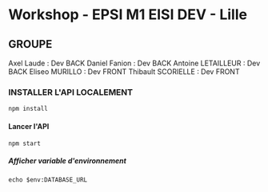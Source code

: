 # Workshop - EPSI M1 EISI DEV - Lille

## GROUPE

Axel Laude : Dev BACK
Daniel Fanion : Dev BACK
Antoine LETAILLEUR : Dev BACK
Eliseo MURILLO : Dev FRONT
Thibault SCORIELLE : Dev FRONT

### INSTALLER L'API LOCALEMENT

`npm install`

#### Lancer l'API

`npm start`

##### Afficher variable d'environnement

`echo $env:DATABASE_URL`
